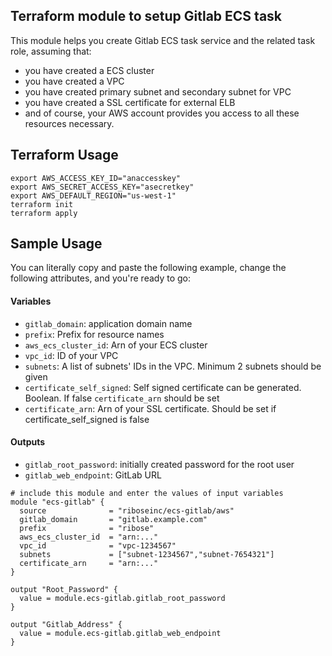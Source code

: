 ## Terraform module to setup Gitlab ECS task

This module helps you create Gitlab ECS task service and the related task role, assuming that:

* you have created a ECS cluster
* you have created a VPC
* you have created primary subnet and secondary subnet for VPC
* you have created a SSL certificate for external ELB
* and of course, your AWS account provides you access to all these resources necessary.

## Terraform Usage

```
export AWS_ACCESS_KEY_ID="anaccesskey"
export AWS_SECRET_ACCESS_KEY="asecretkey"
export AWS_DEFAULT_REGION="us-west-1"
terraform init
terraform apply
```

## Sample Usage

You can literally copy and paste the following example, change the following attributes, and you're ready to go:

#### Variables

* `gitlab_domain`: application domain name
* `prefix`: Prefix for resource names
* `aws_ecs_cluster_id`: Arn of your ECS cluster
* `vpc_id`: ID of your VPC
* `subnets`: A list of subnets' IDs in the VPC. Minimum 2 subnets should be given
* `certificate_self_signed`: Self signed certificate can be generated. Boolean. If false `certificate_arn` should be set
* `certificate_arn`: Arn of your SSL certificate. Should be set if certificate_self_signed is false

#### Outputs

* `gitlab_root_password`: initially created password for the root user
* `gitlab_web_endpoint`: GitLab URL

```hcl
# include this module and enter the values of input variables
module "ecs-gitlab" {
  source              = "riboseinc/ecs-gitlab/aws"
  gitlab_domain       = "gitlab.example.com"
  prefix              = "ribose"
  aws_ecs_cluster_id  = "arn:..."
  vpc_id              = "vpc-1234567"
  subnets             = ["subnet-1234567","subnet-7654321"]
  certificate_arn     = "arn:..."
}

output "Root_Password" {
  value = module.ecs-gitlab.gitlab_root_password
}

output "Gitlab_Address" {
  value = module.ecs-gitlab.gitlab_web_endpoint
}
```
